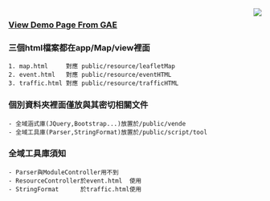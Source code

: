 <img src="http://i.imgur.com/xvSJqno.png" align="right"/>

### [View Demo Page From GAE](https://appforncu.appspot.com/)

### 三個html檔案都在app/Map/view裡面
```
1. map.html     對應 public/resource/leafletMap
2. event.html   對應 public/resource/eventHTML
3. traffic.html 對應 public/resource/trafficHTML
```

### 個別資料夾裡面僅放與其密切相關文件
```
- 全域涵式庫(JQuery,Bootstrap...)放置於/public/vende
- 全域工具庫(Parser,StringFormat)放置於/public/script/tool
```

### 全域工具庫須知
```
- Parser與ModuleController用不到
- ResourceController於event.html  使用
- StringFormat      於traffic.html使用
```



